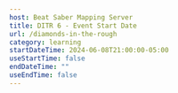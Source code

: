 ```yaml
---
host: Beat Saber Mapping Server
title: DITR 6 - Event Start Date
url: /diamonds-in-the-rough
category: learning
startDateTime: 2024-06-08T21:00:00-05:00
useStartTime: false
endDateTime: ""
useEndTime: false
---
```

